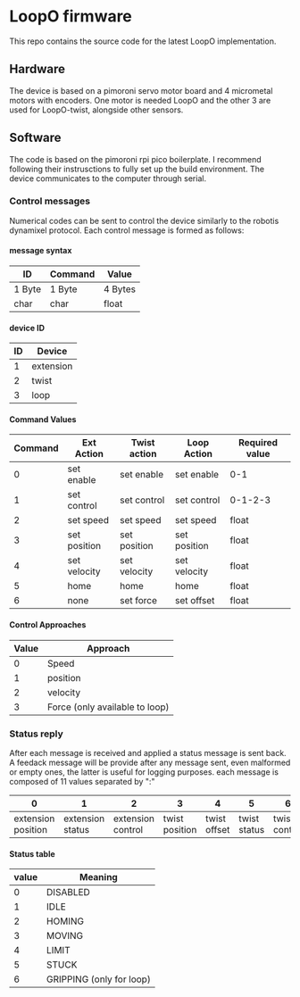 # LoopO firmware

This repo contains the source code for the latest LoopO implementation.

## Hardware

The device is based on a pimoroni servo motor board and 4 micrometal motors with encoders. One motor is needed LoopO and the other 3 are used for LoopO-twist, alongside other sensors.

## Software

The code is based on the pimoroni rpi pico boilerplate. I recommend following their instrusctions to fully set up the build environment. The device communicates to the computer through serial.

### Control messages

Numerical codes can be sent to control the device similarly to the robotis dynamixel protocol. Each control message is formed as follows:

#### message syntax

|    ID     |  Command   |     Value     |
|-----------|------------|---------------|
|  1 Byte   |  1 Byte    |    4 Bytes    |
|   char    |    char    |     float     |

#### device ID

| ID | Device   |
|----|----------|
| 1  | extension|
| 2  | twist    |
| 3  | loop     |

#### Command Values

| Command | Ext Action  | Twist action | Loop Action | Required value  |
|---------|-------------|--------------|-------------|-----------------|
|    0    | set enable  | set enable   | set enable  |      0-1        |
|    1    | set control | set control  | set control |    0-1-2-3      |
|    2    | set speed   | set speed    | set speed   |     float       |
|    3    | set position| set position | set position|     float       |
|    4    | set velocity| set velocity | set velocity|     float       |
|    5    |    home     |     home     |     home    |     float       |
|    6    |    none     | set force    | set offset  |     float       |

#### Control Approaches

| Value | Approach |
|-------|----------|
|   0   |  Speed   |
|   1   | position |
|   2   | velocity |
|   3   |  Force (only available to loop)  |

### Status reply

After each message is received and applied a status message is sent back. A feedack message will be provide after any message sent, even malformed or empty ones, the latter is useful for logging purposes. each message is composed of 11 values separated by ":"

|0|1|2|3|4|5|6|7|8|9|10|
|-|-|-|-|-|-|-|-|-|-|-|
extension position|extension status|extension control|twist position|twist offset|twist status|twist control|loop position|loop force|loopp status|loop control|

#### Status table

|value|Meaning|
|-|-|
|0|DISABLED|
|1|IDLE|
|2|HOMING|
|3|MOVING|
|4|LIMIT
|5|STUCK|
|6|GRIPPING (only for loop)|